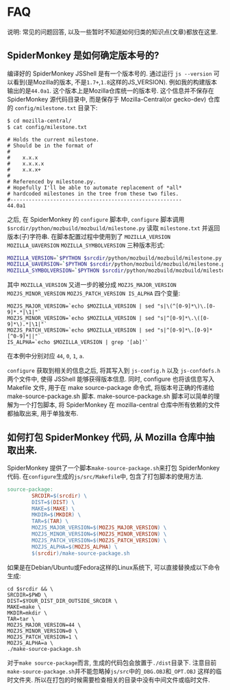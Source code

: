 # FAQ

说明: 常见的问题回答, 以及一些暂时不知道如何归类的知识点(文章)都放在这里.


## SpiderMonkey 是如何确定版本号的?

编译好的 SpiderMonkey JSShell 是有一个版本号的. 通过运行 `js --version` 可以看到(是Mozilla的版本, 不是`1.7+`,`1.8`这样的JS_VERSION). 例如我的构建版本输出的是`44.0a1`. 这个版本上是Mozilla仓库统一的版本号. 这个信息并不保存在 SpiderMonkey 源代码目录中, 而是保存于 Mozilla-Central(or gecko-dev) 仓库的 `config/milestone.txt` 目录下:
```bash
$ cd mozilla-central/
$ cat config/milestone.txt
```
	# Holds the current milestone.
	# Should be in the format of
	#
	#    x.x.x
	#    x.x.x.x
	#    x.x.x+
	#
	# Referenced by milestone.py.
	# Hopefully I'll be able to automate replacement of *all*
	# hardcoded milestones in the tree from these two files.
	#--------------------------------------------------------
	44.0a1

之后, 在 SpiderMonkey 的 `configure` 脚本中, `configure` 脚本调用 `$srcdir/python/mozbuild/mozbuild/milestone.py` 读取 `milestone.txt` 并返回版本(子)字符串.
在脚本配置过程中使用到了 `MOZILLA_VERSION` `MOZILLA_UAVERSION` `MOZILLA_SYMBOLVERSION` 三种版本形式:
```bash
MOZILLA_VERSION=`$PYTHON $srcdir/python/mozbuild/mozbuild/milestone.py --topsrcdir $srcdir`
MOZILLA_UAVERSION=`$PYTHON $srcdir/python/mozbuild/mozbuild/milestone.py --topsrcdir $srcdir --uaversion`
MOZILLA_SYMBOLVERSION=`$PYTHON $srcdir/python/mozbuild/mozbuild/milestone.py --topsrcdir $srcdir --symbolversion`
```
其中 `MOZILLA_VERSION` 又进一步的被分成 `MOZJS_MAJOR_VERSION` `MOZJS_MINOR_VERSION` `MOZJS_PATCH_VERSION IS_ALPHA` 四个变量:
```
MOZJS_MAJOR_VERSION=`echo $MOZILLA_VERSION | sed "s|\(^[0-9]*\)\.[0-9]*.*|\1|"`
MOZJS_MINOR_VERSION=`echo $MOZILLA_VERSION | sed "s|^[0-9]*\.\([0-9]*\).*|\1|"`
MOZJS_PATCH_VERSION=`echo $MOZILLA_VERSION | sed "s|^[0-9]*\.[0-9]*[^0-9]*||"`
IS_ALPHA=`echo $MOZILLA_VERSION | grep '[ab]'`
```
在本例中分别对应 `44`, `0`, `1`, `a`.

`configure` 获取到相关的信息之后, 将其写入到 `js-config.h` 以及 `js-confdefs.h` 两个文件中, 使得 JSShell 能够获得版本信息. 同时, configure 也将该信息写入 Makefile 文件, 用于在 make source-package 命令式, 将版本号正确的传递给 make-source-package.sh 脚本.
make-source-package.sh 脚本可以简单的理解为一个打包脚本, 将 SpiderMonkey 在 mozilla-central 仓库中所有依赖的文件都抽取出来, 用于单独发布.

## 如何打包 SpiderMonkey 代码, 从 Mozilla 仓库中抽取出来.

SpiderMonkey 提供了一个脚本`make-source-package.sh`来打包 SpiderMonkey 代码.
在`configure`生成的`js/src/Makefile`中, 包含了打包脚本的使用方法.
```makefile
source-package:
        SRCDIR=$(srcdir) \
        DIST=$(DIST) \
        MAKE=$(MAKE) \
        MKDIR=$(MKDIR) \
        TAR=$(TAR) \
        MOZJS_MAJOR_VERSION=$(MOZJS_MAJOR_VERSION) \
        MOZJS_MINOR_VERSION=$(MOZJS_MINOR_VERSION) \
        MOZJS_PATCH_VERSION=$(MOZJS_PATCH_VERSION) \
        MOZJS_ALPHA=$(MOZJS_ALPHA) \
        $(srcdir)/make-source-package.sh
```
如果是在Debian/Ubuntu或Fedora这样的Linux系统下, 可以直接替换成以下命令生成:
```
cd $srcdir && \
SRCDIR=$PWD \
DIST=$YOUR_DIST_DIR_OUTSIDE_SRCDIR \
MAKE=make \
MKDIR=mkdir \
TAR=tar \
MOZJS_MAJOR_VERSION=44 \
MOZJS_MINOR_VERSION=0 \
MOZJS_PATCH_VERSION=1 \
MOZJS_ALPHA=a \
./make-source-package.sh
```
对于`make source-package`而言, 生成的代码包会放置于`./dist`目录下.
注意目前`make-source-package.sh`并不能忽略掉`js/src`中的`_DBG.OBJ`和`_OPT.OBJ`
这样的临时文件夹. 所以在打包的时候需要检查相关的目录中没有中间文件或临时文件.

